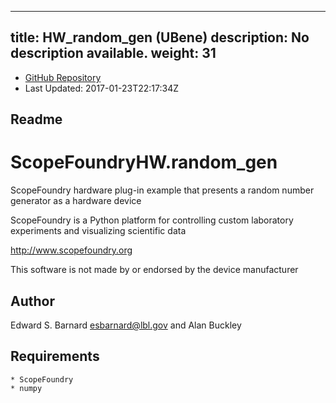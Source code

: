 
---
title: HW_random_gen (UBene)
description: No description available.
weight: 31
---
- [GitHub Repository](https://github.com/UBene/HW_random_gen)
- Last Updated: 2017-01-23T22:17:34Z
## Readme
ScopeFoundryHW.random_gen
===========================

ScopeFoundry hardware plug-in example that presents a random number
generator as a hardware device

ScopeFoundry is a Python platform for controlling custom laboratory 
experiments and visualizing scientific data

<http://www.scopefoundry.org>

This software is not made by or endorsed by the device manufacturer


Author
----------

Edward S. Barnard <esbarnard@lbl.gov> and Alan Buckley


Requirements
------------

	* ScopeFoundry
	* numpy
